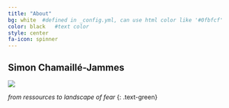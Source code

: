 ```yaml
---
title: "About"
bg: white  #defined in _config.yml, can use html color like '#0fbfcf'
color: black   #text color
style: center
fa-icon: spinner
---
```


## Simon Chamaillé-Jammes

<img src="{{site.image_path}}/me.jpg" />

*from ressources to landscape of fear*
{: .text-green}

